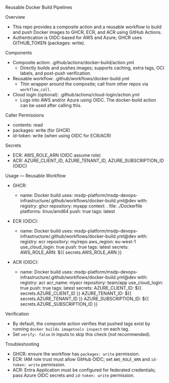 Reusable Docker Build Pipelines

Overview
- This repo provides a composite action and a reusable workflow to build and push Docker images to GHCR, ECR, and ACR using GitHub Actions.
- Authentication is OIDC-based for AWS and Azure; GHCR uses GITHUB_TOKEN (packages: write).

Components
- Composite action: .github/actions/docker-build/action.yml
  - Directly builds and pushes images; supports caching, extra tags, OCI labels, and post-push verification.
- Reusable workflow: .github/workflows/docker-build.yml
  - Thin wrapper around the composite; call from other repos via `workflow_call`.
- Cloud login (optional): .github/actions/cloud-login/action.yml
  - Logs into AWS and/or Azure using OIDC. The docker-build action can be used after calling this.

Caller Permissions
- contents: read
- packages: write (for GHCR)
- id-token: write (when using OIDC for ECR/ACR)

Secrets
- ECR: AWS_ROLE_ARN (OIDC assume role)
- ACR: AZURE_CLIENT_ID, AZURE_TENANT_ID, AZURE_SUBSCRIPTION_ID (OIDC)

Usage — Reusable Workflow
- GHCR:
  - name: Docker build
    uses: msdp-platform/msdp-devops-infrastructure/.github/workflows/docker-build.yml@dev
    with:
      registry: ghcr
      repository: myapp
      context: .
      file: ./Dockerfile
      platforms: linux/amd64
      push: true
      tags: latest

- ECR (OIDC):
  - name: Docker build
    uses: msdp-platform/msdp-devops-infrastructure/.github/workflows/docker-build.yml@dev
    with:
      registry: ecr
      repository: my/repo
      aws_region: eu-west-1
      use_cloud_login: true
      push: true
      tags: latest
    secrets:
      AWS_ROLE_ARN: ${{ secrets.AWS_ROLE_ARN }}

- ACR (OIDC):
  - name: Docker build
    uses: msdp-platform/msdp-devops-infrastructure/.github/workflows/docker-build.yml@dev
    with:
      registry: acr
      acr_name: myacr
      repository: team/app
      use_cloud_login: true
      push: true
      tags: latest
    secrets:
      AZURE_CLIENT_ID: ${{ secrets.AZURE_CLIENT_ID }}
      AZURE_TENANT_ID: ${{ secrets.AZURE_TENANT_ID }}
      AZURE_SUBSCRIPTION_ID: ${{ secrets.AZURE_SUBSCRIPTION_ID }}

Verification
- By default, the composite action verifies that pushed tags exist by running `docker buildx imagetools inspect` on each tag.
- Set `verify: false` in inputs to skip this check (not recommended).

Troubleshooting
- GHCR: ensure the workflow has `packages: write` permission.
- ECR: IAM role trust must allow GitHub OIDC; set `AWS_ROLE_ARN` and `id-token: write` permission.
- ACR: Entra Application must be configured for federated credentials; pass Azure OIDC secrets and `id-token: write` permission.

